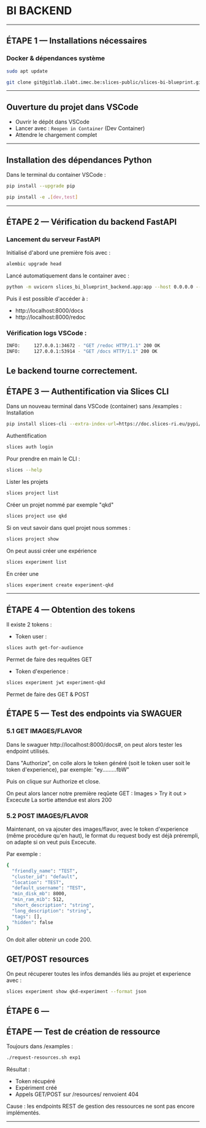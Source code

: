 # BI BACKEND

---

## ÉTAPE 1 — Installations nécessaires

### Docker & dépendances système

```bash
sudo apt update
```
```bash
git clone git@gitlab.ilabt.imec.be:slices-public/slices-bi-blueprint.git
```

---

## Ouverture du projet dans VSCode

- Ouvrir le dépôt dans VSCode
- Lancer avec : `Reopen in Container` (Dev Container)
- Attendre le chargement complet

---

## Installation des dépendances Python

Dans le terminal du container VSCode :

```bash
pip install --upgrade pip
```
```bash
pip install -e .[dev,test]
```

---

## ÉTAPE 2 — Vérification du backend FastAPI

### Lancement du serveur FastAPI

Initialisé d'abord une première fois avec :
```bash
alembic upgrade head
```

Lancé automatiquement dans le container avec :
```bash
python -m uvicorn slices_bi_blueprint_backend.app:app --host 0.0.0.0 --port 8000 --reload
```

Puis il est possible d'accéder à :

- http://localhost:8000/docs
- http://localhost:8000/redoc

### Vérification logs VSCode :

```bash
INFO:     127.0.0.1:34672 - "GET /redoc HTTP/1.1" 200 OK
INFO:     127.0.0.1:53914 - "GET /docs HTTP/1.1" 200 OK
```

Le backend tourne correctement.
---

## ÉTAPE 3 — Authentification via Slices CLI

Dans un nouveau terminal dans VSCode (container) sans /examples :
Installation
```bash
pip install slices-cli --extra-index-url=https://doc.slices-ri.eu/pypi/
```
Authentification
```bash
slices auth login
```
Pour prendre en main le CLI :
```bash
slices --help
```
Lister les projets
```bash
slices project list
```
Créer un projet nommé par exemple "qkd"
```bash
slices project use qkd
```
Si on veut savoir dans quel projet nous sommes :
```bash
slices project show
```
On peut aussi créer une expérience
```bash
slices experiment list
```
En créer une
```bash
slices experiment create experiment-qkd
```
---

## ÉTAPE 4 — Obtention des tokens

Il existe 2 tokens :

- Token user :
```bash
slices auth get-for-audience
```
Permet de faire des requêtes GET

- Token d'experience :
```bash
slices experiment jwt experiment-qkd
```
Permet de faire des GET & POST

## ÉTAPE 5 — Test des endpoints via SWAGUER

### 5.1 GET IMAGES/FLAVOR
Dans le swaguer http://localhost:8000/docs#, on peut alors tester les endpoint utilisés.

Dans "Authorize", on colle alors le token généré (soit le token user soit le token d'experience), par exemple:
"ey.........fbW"

Puis on clique sur Authorize et close.

On peut alors lancer notre première reqûete GET :
Images > Try it out > Excecute
La sortie attendue est alors 200

### 5.2 POST IMAGES/FLAVOR
Maintenant, on va ajouter des images/flavor, avec le token d'experience (même procédure qu'en haut), le format du request body est déjà prérempli, on adapte si on veut puis Excecute.

Par exemple :
```bash
{
  "friendly_name": "TEST",
  "cluster_id": "default",
  "location": "TEST",
  "default_username": "TEST",
  "min_disk_mb": 8000,
  "min_ram_mib": 512,
  "short_description": "string",
  "long_description": "string",
  "tags": [],
  "hidden": false
}
```
On doit aller obtenir un code 200.


## GET/POST resources
On peut récuperer toutes les infos demandés liés au projet et experience avec :
```bash
slices experiment show qkd-experiment --format json
```



## ÉTAPE 6 — 








## ÉTAPE  — Test de création de ressource

Toujours dans /examples :

```bash
./request-resources.sh exp1
```

Résultat :

- Token récupéré
- Expériment créé
- Appels GET/POST sur /resources/ renvoient 404

Cause : les endpoints REST de gestion des ressources ne sont pas encore implémentés.

---

